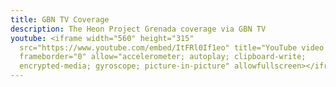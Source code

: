 ```yaml
---
title: GBN TV Coverage
description: The Heon Project Grenada coverage via GBN TV
youtube: <iframe width="560" height="315"
  src="https://www.youtube.com/embed/ItFRl0If1eo" title="YouTube video player"
  frameborder="0" allow="accelerometer; autoplay; clipboard-write;
  encrypted-media; gyroscope; picture-in-picture" allowfullscreen></iframe>
---
```

